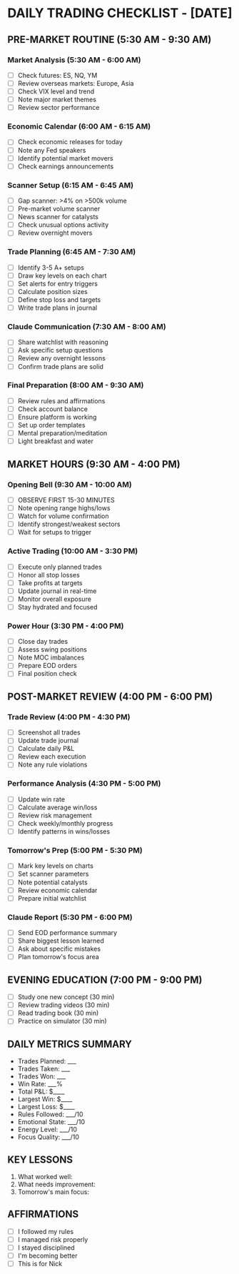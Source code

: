 <!-- 📁/📄 02_Daily_Operations\DAILY_CHECKLIST_TEMPLATE.md -->

# DAILY TRADING CHECKLIST - [DATE]

## PRE-MARKET ROUTINE (5:30 AM - 9:30 AM)

### Market Analysis (5:30 AM - 6:00 AM)

- [ ] Check futures: ES, NQ, YM
- [ ] Review overseas markets: Europe, Asia
- [ ] Check VIX level and trend
- [ ] Note major market themes
- [ ] Review sector performance

### Economic Calendar (6:00 AM - 6:15 AM)

- [ ] Check economic releases for today
- [ ] Note any Fed speakers
- [ ] Identify potential market movers
- [ ] Check earnings announcements

### Scanner Setup (6:15 AM - 6:45 AM)

- [ ] Gap scanner: >4% on >500k volume
- [ ] Pre-market volume scanner
- [ ] News scanner for catalysts
- [ ] Check unusual options activity
- [ ] Review overnight movers

### Trade Planning (6:45 AM - 7:30 AM)

- [ ] Identify 3-5 A+ setups
- [ ] Draw key levels on each chart
- [ ] Set alerts for entry triggers
- [ ] Calculate position sizes
- [ ] Define stop loss and targets
- [ ] Write trade plans in journal

### Claude Communication (7:30 AM - 8:00 AM)

- [ ] Share watchlist with reasoning
- [ ] Ask specific setup questions
- [ ] Review any overnight lessons
- [ ] Confirm trade plans are solid

### Final Preparation (8:00 AM - 9:30 AM)

- [ ] Review rules and affirmations
- [ ] Check account balance
- [ ] Ensure platform is working
- [ ] Set up order templates
- [ ] Mental preparation/meditation
- [ ] Light breakfast and water

## MARKET HOURS (9:30 AM - 4:00 PM)

### Opening Bell (9:30 AM - 10:00 AM)

- [ ] OBSERVE FIRST 15-30 MINUTES
- [ ] Note opening range highs/lows
- [ ] Watch for volume confirmation
- [ ] Identify strongest/weakest sectors
- [ ] Wait for setups to trigger

### Active Trading (10:00 AM - 3:30 PM)

- [ ] Execute only planned trades
- [ ] Honor all stop losses
- [ ] Take profits at targets
- [ ] Update journal in real-time
- [ ] Monitor overall exposure
- [ ] Stay hydrated and focused

### Power Hour (3:30 PM - 4:00 PM)

- [ ] Close day trades
- [ ] Assess swing positions
- [ ] Note MOC imbalances
- [ ] Prepare EOD orders
- [ ] Final position check

## POST-MARKET REVIEW (4:00 PM - 6:00 PM)

### Trade Review (4:00 PM - 4:30 PM)

- [ ] Screenshot all trades
- [ ] Update trade journal
- [ ] Calculate daily P&L
- [ ] Review each execution
- [ ] Note any rule violations

### Performance Analysis (4:30 PM - 5:00 PM)

- [ ] Update win rate
- [ ] Calculate average win/loss
- [ ] Review risk management
- [ ] Check weekly/monthly progress
- [ ] Identify patterns in wins/losses

### Tomorrow's Prep (5:00 PM - 5:30 PM)

- [ ] Mark key levels on charts
- [ ] Set scanner parameters
- [ ] Note potential catalysts
- [ ] Review economic calendar
- [ ] Prepare initial watchlist

### Claude Report (5:30 PM - 6:00 PM)

- [ ] Send EOD performance summary
- [ ] Share biggest lesson learned
- [ ] Ask about specific mistakes
- [ ] Plan tomorrow's focus area

## EVENING EDUCATION (7:00 PM - 9:00 PM)

- [ ] Study one new concept (30 min)
- [ ] Review trading videos (30 min)
- [ ] Read trading book (30 min)
- [ ] Practice on simulator (30 min)

## DAILY METRICS SUMMARY

- Trades Planned: ___
- Trades Taken: ___
- Trades Won: ___
- Win Rate: ___%
- Total P&L: $____
- Largest Win: $____
- Largest Loss: $____
- Rules Followed: ___/10
- Emotional State: ___/10
- Energy Level: ___/10
- Focus Quality: ___/10

## KEY LESSONS

1. What worked well:
2. What needs improvement:
3. Tomorrow's main focus:

## AFFIRMATIONS

- [ ] I followed my rules
- [ ] I managed risk properly
- [ ] I stayed disciplined
- [ ] I'm becoming better
- [ ] This is for Nick
